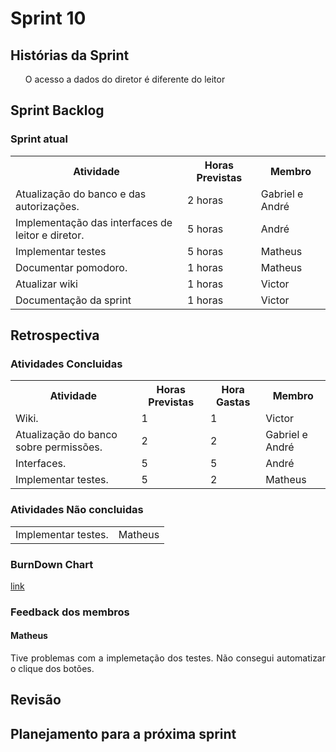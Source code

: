 <h1> Sprint 10 </h1>

<h2> Histórias da Sprint </h2>

<ul><p align="justify"> O acesso a dados do diretor é diferente do leitor</p></ul>

<h2> Sprint Backlog </h2>

<h3> Sprint atual </h3>
<table>
  <tr>
    <th> Atividade </th>
    <th> Horas Previstas </th>
    <th> Membro </th>
  </tr>
  <tr>
    <td> Atualização do banco e das autorizações. </td>
    <td> 2 horas </td>
    <td> Gabriel e André </td>
  </tr>
  <tr>
    <td> Implementação das interfaces de leitor e diretor. </td>
    <td> 5 horas </td>
    <td> André </td>
  </tr>
  <tr>
    <td> Implementar testes </td>
    <td> 5 horas </td>
    <td> Matheus </td>
  </tr>
  <tr>
    <td> Documentar pomodoro.</td>
    <td> 1 horas </td>
    <td> Matheus </td>
  </tr>
    <tr>
    <td> Atualizar wiki </td>
    <td> 1 horas </td>
    <td> Victor </td>
  </tr>
    <tr>
    <td> Documentação da sprint </td>
    <td> 1 horas </td>
    <td> Victor </td>
  </tr>
</table> 

<h2> Retrospectiva </h2>
<h3> Atividades Concluidas </h3>
<table>
  <tr>
    <th> Atividade </th>
    <th> Horas Previstas </th>
    <th> Hora Gastas </th>
    <th> Membro </th>
  </tr>
  <tr>
    <td> Wiki. </td>
    <td> 1 </td>
    <td> 1 </td>
    <td> Victor </td>
  </tr> 
   <tr>
    <td> Atualização do banco sobre permissões. </td>
    <td> 2 </td>
    <td> 2 </td>
    <td> Gabriel e André </td>
  </tr>
   <tr>
    <td> Interfaces. </td>
    <td> 5</td>
    <td> 5 </td>
    <td> André </td>
  </tr>
   <tr>
    <td> Implementar testes. </td>
    <td> 5</td>
    <td> 2 </td>
    <td> Matheus </td>
  </tr>
</table> 

<h3> Atividades Não concluidas </h3>

<table>
  <tr>
    <td> Implementar testes. </td>
    <td> Matheus </td>
  </tr>
</table> 

<h3> BurnDown Chart </h3>

<a href="https://docs.google.com/spreadsheets/d/1F4zg84LUfO0RrQ7r9oebns8DssLGFd2F2MjHl3I0L5Y/edit#gid=0"> link </a>

<h3> Feedback dos membros</h3>
<h4> Matheus </h4>

<p align="justify"> Tive problemas com a implemetação dos testes. Não consegui automatizar o clique dos botões. </p>

<h2> Revisão </h2>
<p align="justify"> <p>

<h2> Planejamento para a próxima sprint</h2>
<p align="justify"></p>
